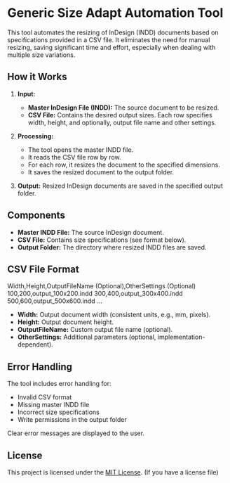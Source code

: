 # Generic Size Adapt Automation Tool

This tool automates the resizing of InDesign (INDD) documents based on specifications provided in a CSV file.  It eliminates the need for manual resizing, saving significant time and effort, especially when dealing with multiple size variations.

## How it Works

1. **Input:**
    * **Master InDesign File (INDD):** The source document to be resized.
    * **CSV File:** Contains the desired output sizes. Each row specifies width, height, and optionally, output file name and other settings.

2. **Processing:**
    * The tool opens the master INDD file.
    * It reads the CSV file row by row.
    * For each row, it resizes the document to the specified dimensions.
    * It saves the resized document to the output folder.

3. **Output:** Resized InDesign documents are saved in the specified output folder.

## Components

* **Master INDD File:** The source InDesign document.
* **CSV File:** Contains size specifications (see format below).
* **Output Folder:** The directory where resized INDD files are saved.

## CSV File Format

Width,Height,OutputFileName (Optional),OtherSettings (Optional) 100,200,output_100x200.indd 300,400,output_300x400.indd 500,600,output_500x600.indd ...


* **Width:** Output document width (consistent units, e.g., mm, pixels).
* **Height:** Output document height.
* **OutputFileName:** Custom output file name (optional).
* **OtherSettings:** Additional parameters (optional, implementation-dependent).

## Error Handling

The tool includes error handling for:

* Invalid CSV format
* Missing master INDD file
* Incorrect size specifications
* Write permissions in the output folder

Clear error messages are displayed to the user.

## License

This project is licensed under the [MIT License](LICENSE.md). (If you have a license file)
